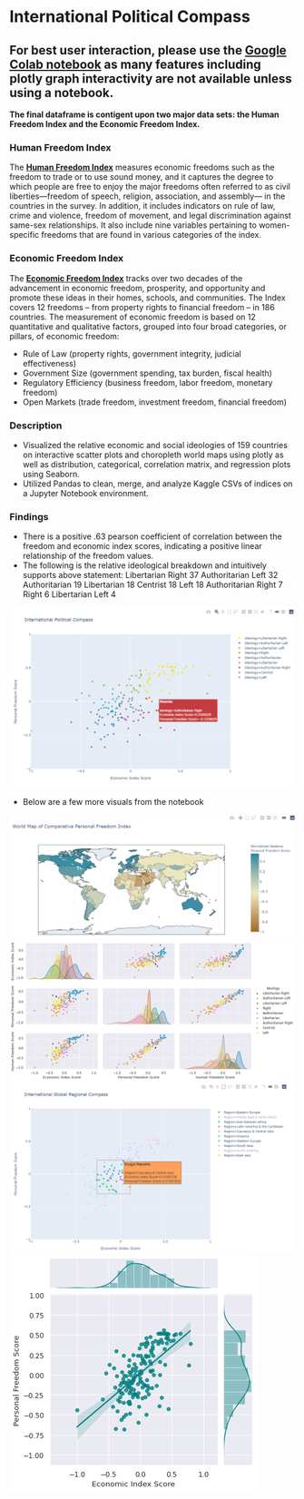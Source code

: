 # International Political Compass

## For best user interaction, please use the [**Google Colab notebook**](https://colab.research.google.com/drive/1XhuR6I9JEl7EBBPQm05sesLyyV_8NyMp?usp=sharing) as many features including plotly graph interactivity are not available unless using a notebook. 

**The final dataframe is contigent upon two major data sets: the Human Freedom Index and the Economic Freedom Index.**

### Human Freedom Index
The [**Human Freedom Index**](https://www.cato.org/human-freedom-index-new) measures economic freedoms such as the freedom to trade or to use sound money, and it captures the degree to which people are free to enjoy the major freedoms often referred to as civil liberties—freedom of speech, religion, association, and assembly— in the countries in the survey. In addition, it includes indicators on rule of law, crime and violence, freedom of movement, and legal discrimination against same-sex relationships. It also include nine variables pertaining to women-specific freedoms that are found in various categories of the index.

### Economic Freedom Index
The [**Economic Freedom Index**](https://www.heritage.org/index/?version=318) tracks over two decades of the advancement in economic freedom, prosperity, and opportunity and promote these ideas in their homes, schools, and communities. The Index covers 12 freedoms – from property rights to financial freedom – in 186 countries. The measurement of economic freedom is based on 12 quantitative and qualitative factors, grouped into four broad categories, or pillars, of economic freedom:
* Rule of Law (property rights, government integrity, judicial effectiveness)
* Government Size (government spending, tax burden, fiscal health)
* Regulatory Efficiency (business freedom, labor freedom, monetary freedom)
* Open Markets (trade freedom, investment freedom, financial freedom)


### Description
* Visualized the relative economic and social ideologies of 159 countries on interactive scatter plots and choropleth world maps using plotly as well as distribution, categorical, correlation matrix, and regression plots using Seaborn.
* Utilized Pandas to clean, merge, and analyze Kaggle CSVs of indices on a Jupyter Notebook environment.

### Findings
* There is a positive .63 pearson coefficient of correlation between the freedom and economic index scores, indicating a positive linear relationship of the freedom values.
* The following is the relative ideological breakdown and intuitively supports above statement: 
Libertarian Right      37
Authoritarian Left     32
Authoritarian          19
Libertarian            18
Centrist               18
Left                   18
Authoritarian Right     7
Right                   6
Libertarian Left        4

![CompassImage](https://github.com/aidanandrucyk/GlobalPoliticalCompass/blob/master/img/International%20Political%20Compass.png)

* Below are a few more visuals from the notebook

![EconomicWorldMapImage](https://github.com/aidanandrucyk/GlobalPoliticalCompass/blob/master/img/personal_freedom_plotly_map.png)
![Pairplot](https://github.com/aidanandrucyk/GlobalPoliticalCompass/blob/master/img/pairgrid.png)
![Region](https://github.com/aidanandrucyk/GlobalPoliticalCompass/blob/master/img/region.png)
![RegressionJointPlot](https://github.com/aidanandrucyk/GlobalPoliticalCompass/blob/master/img/regressionjointplot.png)
